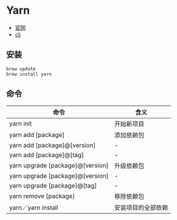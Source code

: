 # Yarn

- [官网](https://yarnpkg.com/zh-Hans/docs/usage)
- [cli](https://yarnpkg.com/zh-Hans/docs/cli/)

## 安装

```
brew update
brew install yarn
```

## 命令

命令                               | 含义
-------------------------------- | ---------
yarn init                        | 开始新项目
yarn add [package]               | 添加依赖包
yarn add [package]@[version]     | -
yarn add [package]@[tag]         | -
yarn upgrade [package]@[version] | 升级依赖包
yarn upgrade [package]@[version] | -
yarn upgrade [package]@[tag]     | -
yarn remove [package]            | 移除依赖包
yarn／yarn install                | 安装项目的全部依赖
